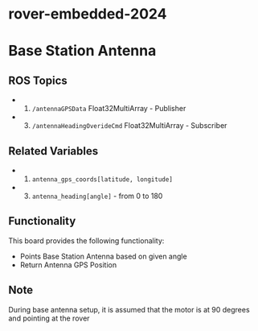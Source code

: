 # rover-embedded-2024

# Base Station Antenna

## ROS Topics
- 1. `/antennaGPSData` Float32MultiArray - Publisher
- 3. `/antennaHeadingOverideCmd` Float32MultiArray - Subscriber


## Related Variables
- 1. `antenna_gps_coords[latitude, longitude]`
- 3. `antenna_heading[angle]` - from 0 to 180

## Functionality
This board provides the following functionality:
- Points Base Station Antenna based on given angle
- Return Antenna GPS Position

## Note
During base antenna setup, it is assumed that the motor is at 90 degrees and pointing at the rover
